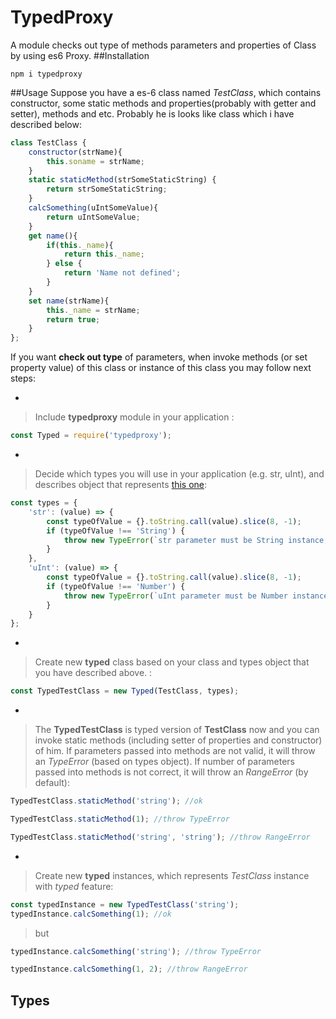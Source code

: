 # TypedProxy
A module checks out type of methods parameters and properties of Class by using es6 Proxy.
##Installation
```
npm i typedproxy
```

##Usage
Suppose you have a es-6 class named *TestClass*, which contains constructor, some static methods 
and properties(probably with getter and setter), methods and etc. Probably he is looks like class which i have described below: 
```javascript
class TestClass {
    constructor(strName){
        this.soname = strName;
    }
    static staticMethod(strSomeStaticString) {
        return strSomeStaticString;
    }
    calcSomething(uIntSomeValue){
        return uIntSomeValue;
    }
    get name(){
        if(this._name){
            return this._name;
        } else {
            return 'Name not defined';
        }
    }
    set name(strName){
        this._name = strName;
        return true;
    }
};
```
If you want **check out type** of parameters, when invoke methods (or set property value) of this class or instance of this class
you may follow next steps:

- 

> Include **typedproxy** module in your application : 
```javascript
const Typed = require('typedproxy');
```

- 

> Decide which types you will use in your application (e.g. str, uInt), and describes object that represents [this one](#typedtypes): 
```javascript
const types = {
    'str': (value) => {
        const typeOfValue = {}.toString.call(value).slice(8, -1);
        if (typeOfValue !== 'String') {
            throw new TypeError(`str parameter must be String instance, not ${typeOfValue}`);
        }
    },
    'uInt': (value) => {
        const typeOfValue = {}.toString.call(value).slice(8, -1);
        if (typeOfValue !== 'Number') {
            throw new TypeError(`uInt parameter must be Number instance, not ${typeOfValue}`);
        }
    }
};
```

- 

> Create new **typed** class based on your class and types object that you have described above. : 
```javascript
const TypedTestClass = new Typed(TestClass, types);
```

- 

> The **TypedTestClass** is typed version of **TestClass** now and you can invoke static methods (including setter of properties and constructor) of him. If parameters passed into methods are not valid, it will throw an *TypeError* (based on types object). If number of parameters passed into methods is not correct, it will throw an *RangeError* (by default): 
```javascript
TypedTestClass.staticMethod('string'); //ok
```
```javascript
TypedTestClass.staticMethod(1); //throw TypeError
```
```javascript
TypedTestClass.staticMethod('string', 'string'); //throw RangeError
```

- 

> Create new **typed** instances, which represents *TestClass* instance with *typed* feature: 
```javascript
const typedInstance = new TypedTestClass('string');
typedInstance.calcSomething(1); //ok
```

> but
```javascript
typedInstance.calcSomething('string'); //throw TypeError
```
```javascript
typedInstance.calcSomething(1, 2); //throw RangeError
```

## <a name="typedtypes">Types</a>
